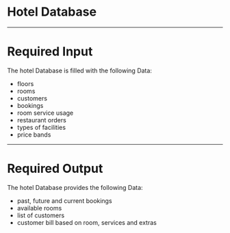 # Hotel Database
---
# Required Input
The hotel Database is filled with the following Data:

- floors
- rooms
- customers
- bookings
- room service usage
- restaurant orders
- types of facilities
- price bands

---
# Required Output
The hotel Database provides the following Data:

- past, future and current bookings
- available rooms
- list of customers
- customer bill based on room, services and extras